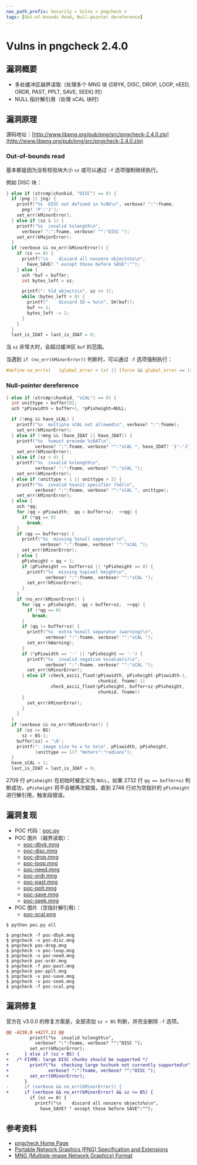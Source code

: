 ```yaml
---
nav_path_prefix: Security > Vulns > pngcheck >
tags: [Out-of-bounds Read, Null-pointer dereference]
---
```


# Vulns in pngcheck 2.4.0

## 漏洞概要

- 多处缓冲区越界读取（处理多个 MNG 块 (DBYK, DISC, DROP, LOOP, nEED, ORDR, PAST, PPLT, SAVE, SEEK) 时）
- NULL 指针解引用（处理 sCAL 块时）

## 漏洞原理

源码地址：[http://www.libpng.org/pub/png/src/pngcheck-2.4.0.zip](http://www.libpng.org/pub/png/src/pngcheck-2.4.0.zip)

### Out-of-bounds read

基本都是因为没有校验块大小 `sz` 或可以通过 `-f` 选项强制继续执行。

例如 DISC 块：

```c title="pngcheck.c" linenums="4224"
} else if (strcmp(chunkid, "DISC") == 0) {
  if (png || jng) {
    printf("%s  DISC not defined in %cNG\n", verbose? ":":fname,
      png? 'P':'J');
    set_err(kMinorError);
  } else if (sz & 1) {
    printf("%s  invalid %slength\n",
      verbose? ":":fname, verbose? "":"DISC ");
    set_err(kMajorError);
  }
  if (verbose && no_err(kMinorError)) {
    if (sz == 0) {
      printf("\n    discard all nonzero objects%s\n",
        have_SAVE? " except those before SAVE":"");
    } else {
      uch *buf = buffer;
      int bytes_left = sz;

      printf(": %ld objects\n", sz >> 1);
      while (bytes_left > 0) {
        printf("    discard ID = %u\n", SH(buf));
        buf += 2;
        bytes_left -= 2;
      }
    }
  }
  last_is_IDAT = last_is_JDAT = 0;
```

当 `sz` 非常大时，会超过缓冲区 `buf` 的范围。

当遇到 `if (no_err(kMinorError))` 判断时，可以通过 `-f` 选项强制执行：

```c title="pngcheck.c" linenums="244"
#define no_err(x)   (global_error < (x) || (force && global_error == (x)))
```

### Null-pointer dereference

```c title="pngcheck.c" linenums="2707" hl_lines="3 26-30 40"
} else if (strcmp(chunkid, "sCAL") == 0) {
  int unittype = buffer[0];
  uch *pPixwidth = buffer+1, *pPixheight=NULL;

  if (!mng && have_sCAL) {
    printf("%s  multiple sCAL not allowed\n", verbose? ":":fname);
    set_err(kMinorError);
  } else if (!mng && (have_IDAT || have_JDAT)) {
    printf("%s  %smust precede %cDAT\n",
           verbose? ":":fname, verbose? "":"sCAL ", have_IDAT? 'I':'J');
    set_err(kMinorError);
  } else if (sz < 4) {
    printf("%s  invalid %slength\n",
           verbose? ":":fname, verbose? "":"sCAL ");
    set_err(kMinorError);
  } else if (unittype < 1 || unittype > 2) {
    printf("%s  invalid %sunit specifier (%d)\n",
           verbose? ":":fname, verbose? "":"sCAL ", unittype);
    set_err(kMinorError);
  } else {
    uch *qq;
    for (qq = pPixwidth;  qq < buffer+sz;  ++qq) {
      if (*qq == 0)
        break;
    }
    if (qq == buffer+sz) {
      printf("%s  missing %snull separator\n",
             verbose? ":":fname, verbose? "":"sCAL ");
      set_err(kMinorError);
    } else {
      pPixheight = qq + 1;
      if (pPixheight == buffer+sz || *pPixheight == 0) {
        printf("%s  missing %spixel height\n",
               verbose? ":":fname, verbose? "":"sCAL ");
        set_err(kMinorError);
      }
    }
    if (no_err(kMinorError)) {
      for (qq = pPixheight;  qq < buffer+sz;  ++qq) {
        if (*qq == 0)
          break;
      }
      if (qq != buffer+sz) {
        printf("%s  extra %snull separator (warning)\n",
               verbose? ":":fname, verbose? "":"sCAL ");
        set_err(kWarning);
      }
      if (*pPixwidth == '-' || *pPixheight == '-') {
        printf("%s  invalid negative %svalue(s)\n",
               verbose? ":":fname, verbose? "":"sCAL ");
        set_err(kMinorError);
      } else if (check_ascii_float(pPixwidth, pPixheight-pPixwidth-1,
                                   chunkid, fname) ||
                 check_ascii_float(pPixheight, buffer+sz-pPixheight,
                                   chunkid, fname))
      {
        set_err(kMinorError);
      }
    }
  }
  if (verbose && no_err(kMinorError)) {
    if (sz >= BS)
      sz = BS-1;
    buffer[sz] = '\0';
    printf(": image size %s x %s %s\n", pPixwidth, pPixheight,
           (unittype == 1)? "meters":"radians");
  }
  have_sCAL = 1;
  last_is_IDAT = last_is_JDAT = 0;
```

2709 行 `pPixheight` 在初始时被定义为 `NULL`，如果 2732 行 `qq == buffer+sz` 判断成功，`pPixheight` 将不会被再次赋值，直到 2746 行对为空指针的 `pPixheight` 进行解引用，触发段错误。

## 漏洞复现

- POC 代码：[poc.py](https://github.com/13m0n4de/pngcheck-vulns/blob/main/vulns-2.4.0/poc.py)
- POC 图片（越界读取）：
    - [poc-dbyk.mng](https://github.com/13m0n4de/pngcheck-vulns/blob/main/vulns-2.4.0/poc-loop.mng)
    - [poc-disc.mng](https://github.com/13m0n4de/pngcheck-vulns/blob/main/vulns-2.4.0/poc-disc.mng)
    - [poc-drop.mng](https://github.com/13m0n4de/pngcheck-vulns/blob/main/vulns-2.4.0/poc-drop.mng)
    - [poc-loop.mng](https://github.com/13m0n4de/pngcheck-vulns/blob/main/vulns-2.4.0/poc-loop.mng)
    - [poc-need.mng](https://github.com/13m0n4de/pngcheck-vulns/blob/main/vulns-2.4.0/poc-need.mng)
    - [poc-ordr.mng](https://github.com/13m0n4de/pngcheck-vulns/blob/main/vulns-2.4.0/poc-ordr.mng)
    - [poc-past.mng](https://github.com/13m0n4de/pngcheck-vulns/blob/main/vulns-2.4.0/poc-past.mng)
    - [poc-pplt.mng](https://github.com/13m0n4de/pngcheck-vulns/blob/main/vulns-2.4.0/poc-pplt.mng)
    - [poc-save.mng](https://github.com/13m0n4de/pngcheck-vulns/blob/main/vulns-2.4.0/poc-save.mng)
    - [poc-seek.mng](https://github.com/13m0n4de/pngcheck-vulns/blob/main/vulns-2.4.0/poc-seek.mng)
- POC 图片（空指针解引用）：
    - [poc-scal.png](https://github.com/13m0n4de/pngcheck-vulns/blob/main/vulns-2.4.0/poc-scal.png)

```
$ python poc.py all

$ pngcheck -f poc-dbyk.mng
$ pngcheck -v poc-disc.mng
$ pngcheck poc-drop.mng
$ pngcheck -v poc-loop.mng
$ pngcheck -v poc-need.mng
$ pngcheck poc-ordr.mng
$ pngcheck -f poc-past.mng
$ pngcheck poc-pplt.mng
$ pngcheck -v poc-save.mng
$ pngcheck -v poc-seek.mng
$ pngcheck -f poc-scal.png
```

## 漏洞修复

官方在 v3.0.0 的修复方案是，全部添加 `sz > BS` 判断，并完全删除 `-f` 选项。

```diff
@@ -4230,8 +4277,13 @@
         printf("%s  invalid %slength\n",
           verbose? ":":fname, verbose? "":"DISC ");
         set_err(kMajorError);
+      } else if (sz > BS) {
+	/* FIXME: large DISC chunks should be supported */
+        printf("%s  checking large %schunk not currently supported\n",
+               verbose? ":":fname, verbose? "":"DISC ");
+        set_err(kMinorError);
       }
-      if (verbose && no_err(kMinorError)) {
+      if (verbose && no_err(kMinorError) && sz <= BS) {
         if (sz == 0) {
           printf("\n    discard all nonzero objects%s\n",
             have_SAVE? " except those before SAVE":"");
```

## 参考资料

- [pngcheck Home Page](http://www.libpng.org/pub/png/apps/pngcheck.html)
- [Portable Network Graphics (PNG) Specification and Extensions](http://www.libpng.org/pub/png/spec)
- [MNG (Multiple-image Network Graphics) Format](http://www.libpng.org/pub/mng/spec)
